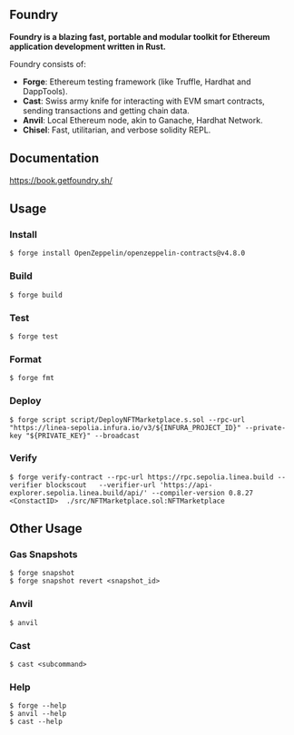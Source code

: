 ## Foundry

**Foundry is a blazing fast, portable and modular toolkit for Ethereum application development written in Rust.**

Foundry consists of:

-   **Forge**: Ethereum testing framework (like Truffle, Hardhat and DappTools).
-   **Cast**: Swiss army knife for interacting with EVM smart contracts, sending transactions and getting chain data.
-   **Anvil**: Local Ethereum node, akin to Ganache, Hardhat Network.
-   **Chisel**: Fast, utilitarian, and verbose solidity REPL.

## Documentation

https://book.getfoundry.sh/

## Usage

### Install
```shell
$ forge install OpenZeppelin/openzeppelin-contracts@v4.8.0
```

### Build

```shell
$ forge build
```

### Test

```shell
$ forge test
```

### Format

```shell
$ forge fmt
```
### Deploy

```shell
$ forge script script/DeployNFTMarketplace.s.sol --rpc-url "https://linea-sepolia.infura.io/v3/${INFURA_PROJECT_ID}" --private-key "${PRIVATE_KEY}" --broadcast 
```

### Verify

```shell
$ forge verify-contract --rpc-url https://rpc.sepolia.linea.build --verifier blockscout   --verifier-url 'https://api-explorer.sepolia.linea.build/api/' --compiler-version 0.8.27  <ConstactID>  ./src/NFTMarketplace.sol:NFTMarketplace
```


## Other Usage

### Gas Snapshots

```shell
$ forge snapshot
$ forge snapshot revert <snapshot_id>
```

### Anvil

```shell
$ anvil
```

### Cast

```shell
$ cast <subcommand>
```

### Help

```shell
$ forge --help
$ anvil --help
$ cast --help
```
